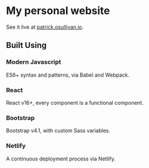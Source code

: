 # My personal website

See it live at [patrick.osullivan.io](http://patrick.osullivan.io).

## Built Using

### Modern Javascript

ES6+ syntax and patterns, via Babel and Webpack.

### React

React v16+, every component is a functional component. 

### Bootstrap

Bootstrap v4.1, with custom Sass variables.

### Netlify

A continuous deployment process via Netlify.
